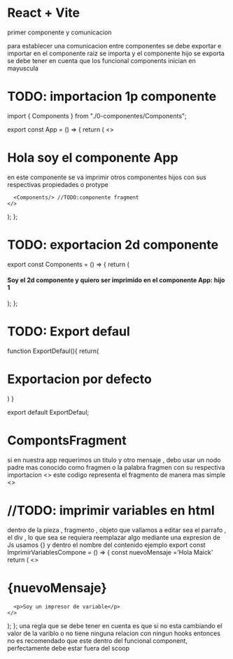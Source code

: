 # React + Vite

primer componente y comunicacion

para establecer una comunicacion entre componentes  se debe exportar e importar 
en el componente raiz se importa y el componente hijo se exporta  se debe tener en cuenta que los funcional components inician en mayuscula


# TODO: importacion 1p componente
import { Components } from "./0-componentes/Components";

export const App = () => {
  return (
    <>
      <h1>Hola soy el componente App</h1>
      <span>
        en este componente se va imprimir otros componentes hijos con sus
        respectivas propiedades o protype
      </span>

      <Components/> //TODO:componente fragment
    </>
  );
};
# TODO: exportacion 2d componente
export const Components = () => {
  return (
    <h4>
      Soy el 2d componente y quiero ser imprimido en el componente App: hijo 1
    </h4>
  );
};

# TODO: Export defaul
function ExportDefaul(){
    return(<h1>Exportacion por defecto</h1>)
  }
  
  export default ExportDefaul;


# CompontsFragment
si en nuestra app requerimos un titulo y otro mensaje , debo usar un nodo padre mas conocido como fragmen
o la palabra fragmen con su respectiva importacion
<frament><frament>
<>
este codigo representa el fragmento de manera mas simple 
<>


# //TODO: imprimir variables en html
dentro de la pieza , fragmento , objeto que vallamos a editar  sea el parrafo , el div , lo que sea
se requiera reemplazar algo mediante una expresion de Js usamos {} y dentro el nombre del contenido
ejemplo
export const ImprimirVariablesCompone = () => {
    const nuevoMensaje ='Hola  Maick'
  return (
    <>
      <h1 className="btn btn-danger">{nuevoMensaje}</h1>

      <p>Soy un impresor de variable</p>
    </>
  );
};
una regla que se debe tener en cuenta es que si no esta cambiando el valor de la variblo  o no tiene ninguna relacion con ningun hooks entonces no es recomendado que este dentro del funcional component, perfectamente debe estar  fuera del scoop 
